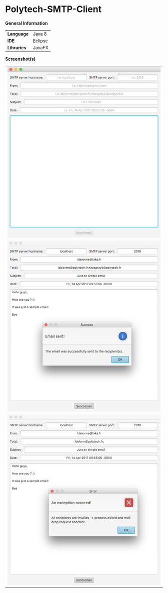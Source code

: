 # Polytech-SMTP-Client

<b>General Information</b>
<br>
<table>
  <tr>
    <td><b>Language</b></td>
    <td>Java 8</td>
  </tr>
  <tr>
    <td><b>IDE</b></td>
    <td>Eclipse</td>
  </tr>
  <tr>
    <td><b>Libraries</b></td>
    <td>JavaFX</td>
  </tr>
</table>

<b>Screenshot(s)</b>
<br>
<table>
  <tr>
    <td><img src="screenshot-1.png" alt="Screenshot 1"/></td>
  </tr>
  <tr>
    <td><img src="screenshot-2.png" alt="Screenshot 2"/></td>
  </tr>
  <tr>
    <td><img src="screenshot-3.png" alt="Screenshot 3"/></td>
  </tr>
</table>
